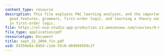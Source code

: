 ```yaml
---
content_type: resource
description: This file explains PAC learning analyses, and the importance of choosing
  good features, grammars, first-order logic, and learning a theory and new concepts
  in first-order logic.
file: https://ol-ocw-studio-app-production.s3.amazonaws.com/courses/9-66j-computational-cognitive-science-fall-2004/93350e8a0d5dc1eb55c0d04994509c2f_sept_21_2004_fin.pdf
file_type: application/pdf
resourcetype: Document
title: sept_21_2004_fin.pdf
uid: 93350e8a-0d5d-c1eb-55c0-d04994509c2f
---
```

